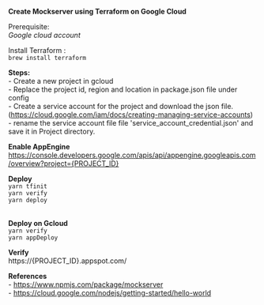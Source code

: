 **Create Mockserver using Terraform on Google Cloud**

Prerequisite: <br />
    _Google cloud account_

Install Terraform : <br />
   `brew install terraform`
   
**Steps:** <br />
    - Create a new project in gcloud <br />
    - Replace the project id, region and location in package.json file under config <br />
    - Create a service account for the project and download the json file. (https://cloud.google.com/iam/docs/creating-managing-service-accounts) <br />
    - rename the service account file file 'service_account_credential.json' and save it in Project directory. <br />
    
**Enable AppEngine** <br />
    https://console.developers.google.com/apis/api/appengine.googleapis.com/overview?project={PROJECT_ID}
    
**Deploy** <br />
    `yarn tfinit` <br />
    `yarn verify` <br />
    `yarn deploy` <br /> <br />
    
 **Deploy on Gcloud** <br />
    `yarn verify`<br />
    `yarn appDeploy` <br />
    
**Verify** <br />
    https://{PROJECT_ID}.appspot.com/ <br />

**References** <br />
    - https://www.npmjs.com/package/mockserver <br />
    - https://cloud.google.com/nodejs/getting-started/hello-world <br />
    
